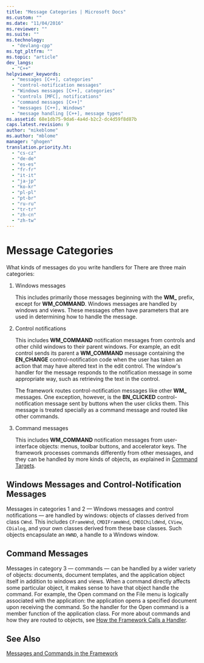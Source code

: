 ```yaml
---
title: "Message Categories | Microsoft Docs"
ms.custom: ""
ms.date: "11/04/2016"
ms.reviewer: ""
ms.suite: ""
ms.technology: 
  - "devlang-cpp"
ms.tgt_pltfrm: ""
ms.topic: "article"
dev_langs: 
  - "C++"
helpviewer_keywords: 
  - "messages [C++], categories"
  - "control-notification messages"
  - "Windows messages [C++], categories"
  - "controls [MFC], notifications"
  - "command messages [C++]"
  - "messages [C++], Windows"
  - "message handling [C++], message types"
ms.assetid: 68e1db75-9da6-4a4d-b2c2-dc4d59f8d87b
caps.latest.revision: 9
author: "mikeblome"
ms.author: "mblome"
manager: "ghogen"
translation.priority.ht: 
  - "cs-cz"
  - "de-de"
  - "es-es"
  - "fr-fr"
  - "it-it"
  - "ja-jp"
  - "ko-kr"
  - "pl-pl"
  - "pt-br"
  - "ru-ru"
  - "tr-tr"
  - "zh-cn"
  - "zh-tw"
---
```

# Message Categories
What kinds of messages do you write handlers for There are three main categories:  
  
1.  Windows messages  
  
     This includes primarily those messages beginning with the **WM_** prefix, except for **WM_COMMAND**. Windows messages are handled by windows and views. These messages often have parameters that are used in determining how to handle the message.  
  
2.  Control notifications  
  
     This includes **WM_COMMAND** notification messages from controls and other child windows to their parent windows. For example, an edit control sends its parent a **WM_COMMAND** message containing the **EN_CHANGE** control-notification code when the user has taken an action that may have altered text in the edit control. The window's handler for the message responds to the notification message in some appropriate way, such as retrieving the text in the control.  
  
     The framework routes control-notification messages like other **WM_** messages. One exception, however, is the **BN_CLICKED** control-notification message sent by buttons when the user clicks them. This message is treated specially as a command message and routed like other commands.  
  
3.  Command messages  
  
     This includes **WM_COMMAND** notification messages from user-interface objects: menus, toolbar buttons, and accelerator keys. The framework processes commands differently from other messages, and they can be handled by more kinds of objects, as explained in [Command Targets](../mfc/command-targets.md).  
  
##  <a name="_core_windows_messages_and_control.2d.notification_messages"></a> Windows Messages and Control-Notification Messages  
 Messages in categories 1 and 2 — Windows messages and control notifications — are handled by windows: objects of classes derived from class `CWnd`. This includes `CFrameWnd`, `CMDIFrameWnd`, `CMDIChildWnd`, `CView`, `CDialog`, and your own classes derived from these base classes. Such objects encapsulate an `HWND`, a handle to a Windows window.  
  
##  <a name="_core_command_messages"></a> Command Messages  
 Messages in category 3 — commands — can be handled by a wider variety of objects: documents, document templates, and the application object itself in addition to windows and views. When a command directly affects some particular object, it makes sense to have that object handle the command. For example, the Open command on the File menu is logically associated with the application: the application opens a specified document upon receiving the command. So the handler for the Open command is a member function of the application class. For more about commands and how they are routed to objects, see [How the Framework Calls a Handler](../mfc/how-the-framework-calls-a-handler.md).  
  
## See Also  
 [Messages and Commands in the Framework](../mfc/messages-and-commands-in-the-framework.md)

